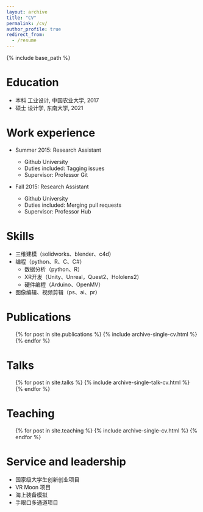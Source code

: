 ```yaml
---
layout: archive
title: "CV"
permalink: /cv/
author_profile: true
redirect_from:
  - /resume
---
```


{% include base_path %}

Education
======
* 本科 工业设计, 中国农业大学, 2017
* 硕士 设计学, 东南大学, 2021

Work experience
======
* Summer 2015: Research Assistant
  * Github University
  * Duties included: Tagging issues
  * Supervisor: Professor Git

* Fall 2015: Research Assistant
  * Github University
  * Duties included: Merging pull requests
  * Supervisor: Professor Hub
  
Skills
======
* 三维建模（solidworks、blender、c4d）
* 编程（python、R、C、C#）
  * 数据分析（python、R）
  - XR开发（Unity、Unreal，Quest2、Hololens2）
  - 硬件编程（Arduino、OpenMV）
* 图像编辑、视频剪辑（ps、ai、pr）

Publications
======
  <ul>{% for post in site.publications %}
    {% include archive-single-cv.html %}
  {% endfor %}</ul>
  
Talks
======
  <ul>{% for post in site.talks %}
    {% include archive-single-talk-cv.html %}
  {% endfor %}</ul>
  
Teaching
======
  <ul>{% for post in site.teaching %}
    {% include archive-single-cv.html %}
  {% endfor %}</ul>
  
Service and leadership
======
-  国家级大学生创新创业项目
- VR Moon 项目
- 海上装备模拟
- 手眼口多通道项目
